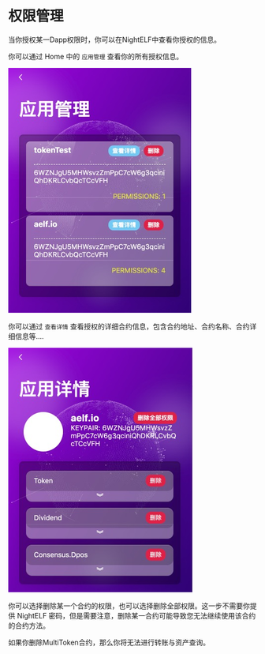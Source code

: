 # 权限管理

当你授权某一Dapp权限时，你可以在NightELF中查看你授权的信息。

你可以通过 Home 中的 `应用管理` 查看你的所有授权信息。

![Permission Manager](../.gitbook/assets/step-15.jpg)

你可以通过 `查看详情` 查看授权的详细合约信息，包含合约地址、合约名称、合约详细信息等....

![Permission Manager](../.gitbook/assets/step-16.jpg)

你可以选择删除某一个合约的权限，也可以选择删除全部权限。这一步不需要你提供 NightELF 密码，但是需要注意，删除某一合约可能导致您无法继续使用该合约的合约方法。

如果你删除MultiToken合约，那么你将无法进行转账与资产查询。


